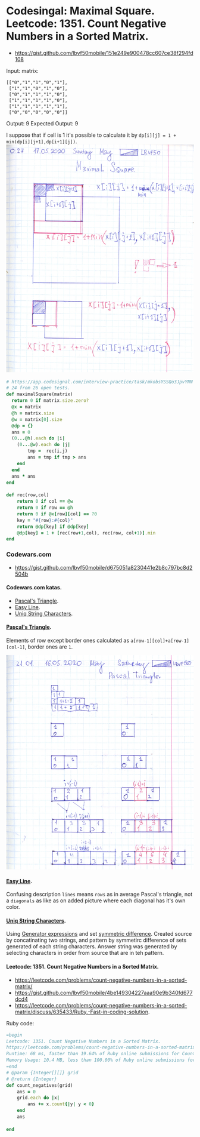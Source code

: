 # Codesingal: Maximal Square. Leetcode: 1351. Count Negative Numbers in a Sorted Matrix.

- https://gist.github.com/lbvf50mobile/151e249e900478cc607ce38f294fd108

Input:
matrix:
```
[["0","1","1","0","1"], 
 ["1","1","0","1","0"], 
 ["0","1","1","1","0"], 
 ["1","1","1","1","0"], 
 ["1","1","1","1","1"], 
 ["0","0","0","0","0"]]
 ```
Output:
9
Expected Output:
9

I suppose that if cell is 1 it's possible to calculate it by `dp[i][j] = 1 + min(dp[i][j+1],dp[i+1][j])`.
![max square](max_square.png)

```Ruby
# https://app.codesignal.com/interview-practice/task/mkobsYSSQo3JpvYNN
# 24 from 26 open tests.
def maximalSquare(matrix)
  return 0 if matrix.size.zero?
  @x = matrix
  @h = matrix.size
  @w = matrix[0].size
  @dp = {}
  ans = 0
  (0...@h).each do |i|
    (0...@w).each do |j|
        tmp =  rec(i,j)
        ans = tmp if tmp > ans
    end
  end
  ans * ans
end

def rec(row,col)
    return 0 if col == @w
    return 0 if row == @h
    return 0 if @x[row][col] == ?0
    key = "#{row}:#{col}"
    return @dp[key] if @dp[key]
    @dp[key] = 1 + [rec(row+1,col), rec(row, col+1)].min
end
```

### Codewars.com

- https://gist.github.com/lbvf50mobile/d675051a8230441e2b8c797bc8d2504b

#### Codewars.com katas.

- [Pascal's Triangle](https://www.codewars.com/kata/5226eb40316b56c8d500030f).
- [Easy Line](https://www.codewars.com/kata/56e7d40129035aed6c000632).
- [Uniq String Characters](https://www.codewars.com/kata/5a262cfb8f27f217f700000b).

#### [Pascal's Triangle](https://www.codewars.com/kata/5226eb40316b56c8d500030f).

Elements of row except border ones calculated as `a[row-1][col]+a[row-1][col-1]`, border ones are `1`.

![Pascal triangle](pascals_triangle.png)


#### [Easy Line](https://www.codewars.com/kata/56e7d40129035aed6c000632).

Confusing description `lines` means `rows` as in average Pascal's triangle, not a `diagonals` as like as on added picture where each diagonal has it's own color.

#### [Uniq String Characters](https://www.codewars.com/kata/5a262cfb8f27f217f700000b).

Using [Generator expressions](https://www.python.org/dev/peps/pep-0289/) and set [symmetric difference](https://docs.python.org/3.8/library/stdtypes.html#frozenset.symmetric_difference). Created source by concatinating two strings, and pattern by symmetirc difference of sets generated of each string characters. Answer string was generated by selecting characters in order from source that are in teh pattern.



#### Leetcode: 1351. Count Negative Numbers in a Sorted Matrix.

- https://leetcode.com/problems/count-negative-numbers-in-a-sorted-matrix/
- https://gist.github.com/lbvf50mobile/4be149304227aaa90e9b340fd677dcd4
- https://leetcode.com/problems/count-negative-numbers-in-a-sorted-matrix/discuss/635433/Ruby.-Fast-in-coding-solution.

Ruby code:
```Ruby
=begin
Leetcode: 1351. Count Negative Numbers in a Sorted Matrix.
https://leetcode.com/problems/count-negative-numbers-in-a-sorted-matrix/
Runtime: 68 ms, faster than 19.64% of Ruby online submissions for Count Negative Numbers in a Sorted Matrix.
Memory Usage: 10.4 MB, less than 100.00% of Ruby online submissions for Count Negative Numbers in a Sorted Matrix.
=end
# @param {Integer[][]} grid
# @return {Integer}
def count_negatives(grid)
    ans = 0
    grid.each do |x|
        ans += x.count{|y| y < 0}
    end
    ans
    
end
```